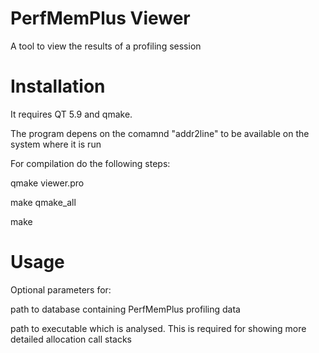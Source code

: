PerfMemPlus Viewer
===============

A tool to view the results of a profiling session

Installation
=====
It requires QT 5.9 and qmake.

The program depens on the comamnd "addr2line" to be available on the system where it is run

For compilation do the following steps:

qmake viewer.pro

make qmake\_all

make

Usage
=====
Optional parameters for:

path to database containing PerfMemPlus profiling data

path to executable which is analysed. This is required for showing more detailed allocation call stacks

